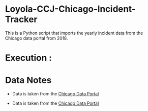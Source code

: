 # Loyola-CCJ-Chicago-Incident-Tracker

This is a Python script that imports the yearly incident data from the Chicago data portal from 2018.

# Execution :


# Data Notes

- Data is taken from the [Chicago Data Portal]([http://example.com](https://data.cityofchicago.org/Public-Safety/Crimes-2001-to-Present/ijzp-q8t2/data)https://data.cityofchicago.org/Public-Safety/Crimes-2001-to-Present/ijzp-q8t2/data)


- Data is taken from the [Chicago Data Portal](https://data.cityofchicago.org/Public-Safety/Crimes-2001-to-Present/ijzp-q8t2/data)
